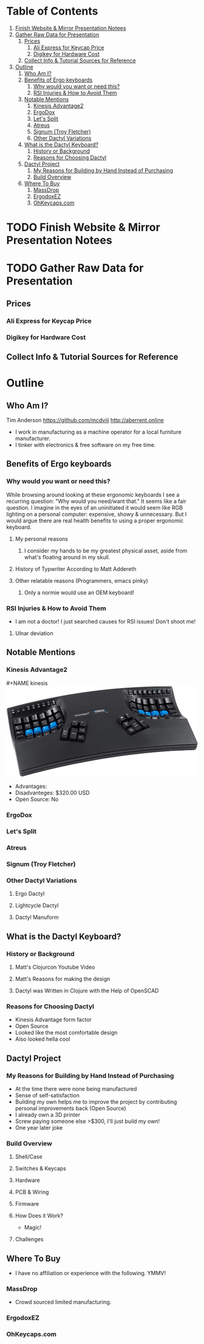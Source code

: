 
# Table of Contents

1.  [Finish Website & Mirror Presentation Notees](#org1432819)
2.  [Gather Raw Data for Presentation](#orga760f78)
    1.  [Prices](#orgecdaf92)
        1.  [Ali Express for Keycap Price](#org4027e05)
        2.  [Digikey for Hardware Cost](#orge38e4da)
    2.  [Collect Info & Tutorial Sources for Reference](#orge62c0d4)
3.  [Outline](#org15563aa)
    1.  [Who Am I?](#org2d0a63c)
    2.  [Benefits of Ergo keyboards](#orgffd4759)
        1.  [Why would you want or need this?](#org284643b)
        2.  [RSI Injuries & How to Avoid Them](#org87b9931)
    3.  [Notable Mentions](#orgac49169)
        1.  [Kinesis Advantage2](#org700595d)
        2.  [ErgoDox](#org2a8f7a8)
        3.  [Let's Split](#org9c4ae5e)
        4.  [Atreus](#org27ac94c)
        5.  [Signum (Troy Fletcher)](#org221cbf5)
        6.  [Other Dactyl Variations](#org7bcf27d)
    4.  [What is the Dactyl Keyboard?](#orgfadd015)
        1.  [History or Background](#orgf1ebcd8)
        2.  [Reasons for Choosing Dactyl](#org0a4e8da)
    5.  [Dactyl Project](#orgefe6441)
        1.  [My Reasons for Building by Hand Instead of Purchasing](#org94f9367)
        2.  [Build Overview](#orged1ebc8)
    6.  [Where To Buy](#org9da8450)
        1.  [MassDrop](#orgc33ea18)
        2.  [ErgodoxEZ](#org20a5c43)
        3.  [OhKeycaps.com](#orgd6fd52c)



<a id="org1432819"></a>

# TODO Finish Website & Mirror Presentation Notees


<a id="orga760f78"></a>

# TODO Gather Raw Data for Presentation


<a id="orgecdaf92"></a>

## Prices


<a id="org4027e05"></a>

### Ali Express for Keycap Price


<a id="orge38e4da"></a>

### Digikey for Hardware Cost


<a id="orge62c0d4"></a>

## Collect Info & Tutorial Sources for Reference


<a id="org15563aa"></a>

# Outline


<a id="org2d0a63c"></a>

## Who Am I?

Tim Anderson
<https://github.com/mcdviii>
<http://aberrent.online>

-   I work in manufacturing as a machine operator for a local furniture
    manufacturer.
-   I tinker with electronics & free software on my free time.


<a id="orgffd4759"></a>

## Benefits of Ergo keyboards


<a id="org284643b"></a>

### Why would you want or need this?

While browsing around looking at these ergonomic keyboards I see a recurring
question:
"Why would you need/want that."
It seems like a fair question. I imagine in the eyes of an uninitiated it would
seem like RGB lighting on a personal computer: expensive, showy & unnecessary.
But I would argue there are real health benefits to using a proper ergonomic keyboard.

1.  My personal reasons

    1.  I consider my hands to be my greatest physical asset, aside from what's floating around in my skull.

2.  History of Typwriter According to Matt Addereth

3.  Other relatable reasons (Programmers, emacs pinky)

    1.  Only a normie would use an OEM keyboard!


<a id="org87b9931"></a>

### RSI Injuries & How to Avoid Them

-   I am not a doctor! I just searched causes for RSI issues! Don't shoot me!

1.  Ulnar deviation


<a id="orgac49169"></a>

## Notable Mentions


<a id="org700595d"></a>

### Kinesis Advantage2

\#+NAME kinesis
![img](img/818T--WBwvL._SL1500_.jpg)

-   Advantages:
-   Disadvanteges: $320.00 USD
-   Open Source: No


<a id="org2a8f7a8"></a>

### ErgoDox


<a id="org9c4ae5e"></a>

### Let's Split


<a id="org27ac94c"></a>

### Atreus


<a id="org221cbf5"></a>

### Signum (Troy Fletcher)


<a id="org7bcf27d"></a>

### Other Dactyl Variations

1.  Ergo Dactyl

2.  Lightcycle Dactyl

3.  Dactyl Manuform


<a id="orgfadd015"></a>

## What is the Dactyl Keyboard?


<a id="orgf1ebcd8"></a>

### History or Background

1.  Matt's Clojurcon Youtube Video

2.  Matt's Reasons for making the design

3.  Dactyl was Written in Clojure with the Help of OpenSCAD


<a id="org0a4e8da"></a>

### Reasons for Choosing Dactyl

-   Kinesis Advantage form factor
-   Open Source
-   Looked like the most comfortable design
-   Also looked hella cool


<a id="orgefe6441"></a>

## Dactyl Project


<a id="org94f9367"></a>

### My Reasons for Building by Hand Instead of Purchasing

-   At the time there were none being manufactured
-   Sense of self-satisfaction
-   Building my own helps me to improve the project by contributing personal
    improvements back (Open Source)
-   I already own a 3D printer
-   Screw paying someone else >$300, I'll just build my own!
-   One year later joke


<a id="orged1ebc8"></a>

### Build Overview

1.  Shell/Case

2.  Switches & Keycaps

3.  Hardware

4.  PCB & Wiring

5.  Firmware

6.  How Does it Work?

    -   Magic!

7.  Challenges


<a id="org9da8450"></a>

## Where To Buy

-   I have no affiliation or experience with the following. YMMV!


<a id="orgc33ea18"></a>

### MassDrop

-   Crowd sourced limited manufacturing.


<a id="org20a5c43"></a>

### ErgodoxEZ


<a id="orgd6fd52c"></a>

### OhKeycaps.com

